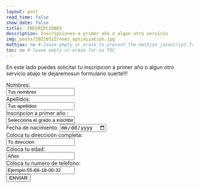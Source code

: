 ```yaml
---
layout: post
read_time: false
show_date: false
title:  INSCRIPCIONES
description: Inscripciones a primer año o algun otro servicio
img: posts/20210312/nnet_optimization.jpg
mathjax: no # leave empty or erase to prevent the mathjax javascript from loading
toc: no # leave empty or erase for no TOC
---
```

En este lado puedes solicitar tu inscripcion a primer año o algun otro servicio abajo te dejaremosun formulario suerte!!!

<form action="https://formspree.io/f/xbjwpgra/ " method="POST">
  <label for="name">Nombres:</label><br>
  <input type="text" id="fn name" name="name" value="Tus nombres"><br>
  <label for="lname">Apellidos:</label><br>
  <input type="text" id="lname" name="lname" value="Tus apellidos"><br>
  <label for="name">Inscripcion a primer año :</label><br>
  <input type="text" id="fn name" name="name" value="Selecciona el grado a inscribirte"><br>
  <label for="birthday">Fecha de nacimiento:</label>
  <input type="date" id="birthday" name="birthday"><br>
  <label for="name">Coloca tu direccioón completa:</label><br>
  <input type="text" id="fn name" name="name" value="Tu direccion"><br>
  <label for="name">Coloca tu edad:</label><br>
  <input type="text" id="fn name" name="name" value="Años"><br>
  <label for="name">Coloca tu numero de telefono:</label><br>
  <input type="text" id="fn name" name="name" value="Ejemplo:55-66-18-00-32"><br>
  
  
  
  <input type="submit" value="ENVIAR">
  </form>

